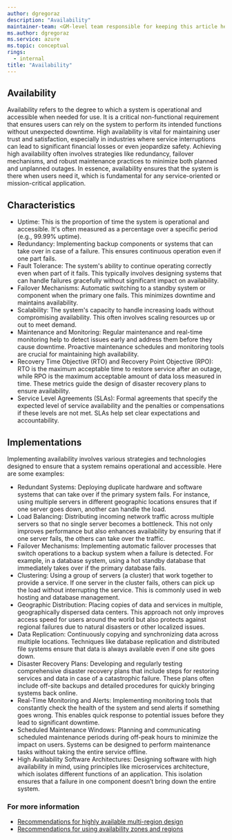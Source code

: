 ```yaml
---
author: dgregoraz
description: "Availability"
maintainer-team: <GM-level team responsible for keeping this article healthy over time>
ms.author: dgregoraz
ms.service: azure
ms.topic: conceptual
rings:
  - internal
title: "Availability"
---
```


## Availability
Availability refers to the degree to which a system is operational and accessible when needed for use. It is a critical non-functional requirement that ensures users can rely on the system to perform its intended functions without unexpected downtime. High availability is vital for maintaining user trust and satisfaction, especially in industries where service interruptions can lead to significant financial losses or even jeopardize safety. Achieving high availability often involves strategies like redundancy, failover mechanisms, and robust maintenance practices to minimize both planned and unplanned outages. In essence, availability ensures that the system is there when users need it, which is fundamental for any service-oriented or mission-critical application.

## Characteristics
- Uptime: This is the proportion of time the system is operational and accessible. It's often measured as a percentage over a specific period (e.g., 99.99% uptime).
- Redundancy: Implementing backup components or systems that can take over in case of a failure. This ensures continuous operation even if one part fails.
- Fault Tolerance: The system's ability to continue operating correctly even when part of it fails. This typically involves designing systems that can handle failures gracefully without significant impact on availability.
- Failover Mechanisms: Automatic switching to a standby system or component when the primary one fails. This minimizes downtime and maintains availability.
- Scalability: The system's capacity to handle increasing loads without compromising availability. This often involves scaling resources up or out to meet demand.
- Maintenance and Monitoring: Regular maintenance and real-time monitoring help to detect issues early and address them before they cause downtime. Proactive maintenance schedules and monitoring tools are crucial for maintaining high availability.
- Recovery Time Objective (RTO) and Recovery Point Objective (RPO): RTO is the maximum acceptable time to restore service after an outage, while RPO is the maximum acceptable amount of data loss measured in time. These metrics guide the design of disaster recovery plans to ensure availability.
- Service Level Agreements (SLAs): Formal agreements that specify the expected level of service availability and the penalties or compensations if these levels are not met. SLAs help set clear expectations and accountability.

## Implementations

Implementing availability involves various strategies and technologies designed to ensure that a system remains operational and accessible. Here are some examples:

- Redundant Systems: Deploying duplicate hardware and software systems that can take over if the primary system fails. For instance, using multiple servers in different geographic locations ensures that if one server goes down, another can handle the load.
- Load Balancing: Distributing incoming network traffic across multiple servers so that no single server becomes a bottleneck. This not only improves performance but also enhances availability by ensuring that if one server fails, the others can take over the traffic.
- Failover Mechanisms: Implementing automatic failover processes that switch operations to a backup system when a failure is detected. For example, in a database system, using a hot standby database that immediately takes over if the primary database fails.
- Clustering: Using a group of servers (a cluster) that work together to provide a service. If one server in the cluster fails, others can pick up the load without interrupting the service. This is commonly used in web hosting and database management.
- Geographic Distribution: Placing copies of data and services in multiple, geographically dispersed data centers. This approach not only improves access speed for users around the world but also protects against regional failures due to natural disasters or other localized issues.
- Data Replication: Continuously copying and synchronizing data across multiple locations. Techniques like database replication and distributed file systems ensure that data is always available even if one site goes down.
- Disaster Recovery Plans: Developing and regularly testing comprehensive disaster recovery plans that include steps for restoring services and data in case of a catastrophic failure. These plans often include off-site backups and detailed procedures for quickly bringing systems back online.
- Real-Time Monitoring and Alerts: Implementing monitoring tools that constantly check the health of the system and send alerts if something goes wrong. This enables quick response to potential issues before they lead to significant downtime.
- Scheduled Maintenance Windows: Planning and communicating scheduled maintenance periods during off-peak hours to minimize the impact on users. Systems can be designed to perform maintenance tasks without taking the entire service offline.
- High Availability Software Architectures: Designing software with high availability in mind, using principles like microservices architecture, which isolates different functions of an application. This isolation ensures that a failure in one component doesn’t bring down the entire system.

### For more information

- [Recommendations for highly available multi-region design](https://learn.microsoft.com/en-us/azure/well-architected/reliability/highly-available-multi-region-design)
- [Recommendations for using availability zones and regions](https://learn.microsoft.com/en-us/azure/well-architected/reliability/regions-availability-zones)
